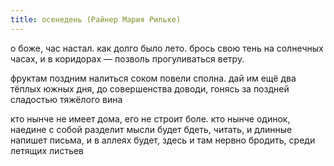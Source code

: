 ```yaml
---
title: осенедень (Райнер Мария Рильке)
---
```


о боже, час настал. как долго было лето.
брось свою тень на солнечных часах,
и в коридорах — позволь прогуливаться ветру.

фруктам поздним налиться соком повели сполна.
дай им ещё два тёплых южных дня,
до совершенства доводи, гонясь
за поздней сладостью тяжёлого вина

кто нынче не имеет дома, его не строит боле.
кто нынче одинок, наедине с собой разделит мысли
будет бдеть, читать, и длинные напишет письма,
и в аллеях будет, здесь и там
нервно бродить, среди летящих листьев
